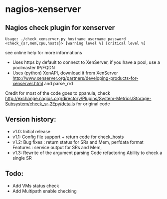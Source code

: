 nagios-xenserver
================

Nagios check plugin for xenserver
---------------------------------

	Usage: ./check_xenserver.py hostname username password <check_{sr,mem,cpu,hosts}> [warning level %] [critical level %]
see online help for more informations

 - Uses https by default to connect to XenServer, if you have a pool, use a poolmaster IP/FQDN
 - Uses (python) XenAPI, download it from XenServer http://www.xenserver.org/partners/developing-products-for-xenserver.html and parse_rrd

Credit for most of the code goes to ppanula, check http://exchange.nagios.org/directory/Plugins/System-Metrics/Storage-Subsystem/check_sr-2Epy/details for original code


Version history:
----------------
 - v1.0: Initial release
 - v1.1: Config file support + return code for check_hosts
 - v1.2: Bug fixes : return status for SRs and Mem, perfdata format
		 Features : service output for SRs and Mem,
 - v1.3: Rewrite of the argument parsing
         Code refactoring
         Ability to check a single SR
 
Todo:
-----
 - Add VMs status check 
 - Add Multipath enable checking
